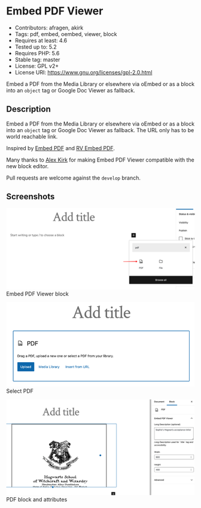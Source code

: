 # Embed PDF Viewer

* Contributors: afragen, akirk
* Tags: pdf, embed, oembed, viewer, block
* Requires at least: 4.6
* Tested up to: 5.2
* Requires PHP: 5.6
* Stable tag: master
* License: GPL v2+
* License URI: <https://www.gnu.org/licenses/gpl-2.0.html>

Embed a PDF from the Media Library or elsewhere via oEmbed or as a block into an `object` tag or Google Doc Viewer as fallback.

## Description
Embed a PDF from the Media Library or elsewhere via oEmbed or as a block into an `object` tag or Google Doc Viewer as fallback. The URL only has to be world reachable link.

Inspired by [Embed PDF](https://wordpress.org/plugins/dirtysuds-embed-pdf/) and [RV Embed PDF](https://wordpress.org/plugins/rv-embed-pdf/).

Many thanks to [Alex Kirk](https://github.com/akirk) for making Embed PDF Viewer compatible with the new block editor.

Pull requests are welcome against the `develop` branch.

## Screenshots
![Embed PDF Viewer block](./.wordpress-org/screenshot-1.png "Embed PDF Viewer block")
Embed PDF Viewer block

![Select PDF](./.wordpress-org/screenshot-2.png "Select PDF")
Select PDF


![PDF block and attributes](./.wordpress-org/screenshot-3.png "PDF block and attributes")
PDF block and attributes
